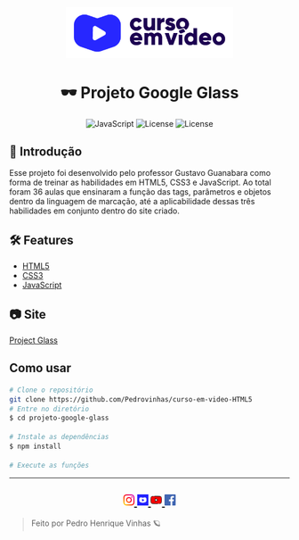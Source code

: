 <div align="center">
<a href="https://www.youtube.com/watch?v=epDCjksKMok&list=PLHz_AreHm4dlAnJ_jJtV29RFxnPHDuk9o&ab_channel=CursoemV%C3%ADdeo">
 <img src="./_github/logo_curso_em_video.jpg" width=300px;>
</a>
</div>



<h1 align=center> 🕶️ Projeto Google Glass </h1>

<p align=center>
<img alt="JavaScript" src="https://img.shields.io/badge/Javascript-ecma2018-yellow?logo=javascript&style=plastic">
<img alt="License" src="https://img.shields.io/static/v1?label=license&message=MIT&color=15C3D6&labelColor=000000">
<img alt="License" src="https://img.shields.io/static/v1?label=license&message=MIT&color=15C3D6&labelColor=000000">
</p>

## 📌 Introdução

<p> Esse projeto foi desenvolvido pelo professor Gustavo Guanabara como forma de treinar as habilidades em HTML5, CSS3 e JavaScript. Ao total foram 36 aulas que ensinaram a função das tags, parâmetros e objetos dentro da linguagem de marcação, até a aplicabilidade dessas três habilidades em conjunto dentro do site criado.</p>


## 🛠  Features 
- [HTML5]()
- [CSS3]()
- [JavaScript]()


## 📷 Site

[Project Glass](https://projectglass.vercel.app/)

## Como usar

```bash
# Clone o repositório
git clone https://github.com/Pedrovinhas/curso-em-video-HTML5
# Entre no diretório
$ cd projeto-google-glass

# Instale as dependências
$ npm install

# Execute as funções

```
---
<h2 align=center> 
    <a href="https://www.instagram.com/cursoemvideo/">
    <img src="./_github/instagram.png" width="20px" />
    </a>
    <a href="https://www.cursoemvideo.com">
    <img src="./_github/unnamed.jpg" width="20px" />
    </a>
    <a href="https://www.youtube.com/user/cursosemvideo">
    <img src="./_github/youtube.png" width="20px" />
    </a>
    <a href="https:facebook.com/cursosemvideo">
    <img src="./_github/facebook.png" width="20px" />
    </a>
</h2>

> Feito por Pedro Henrique Vinhas 🪐
